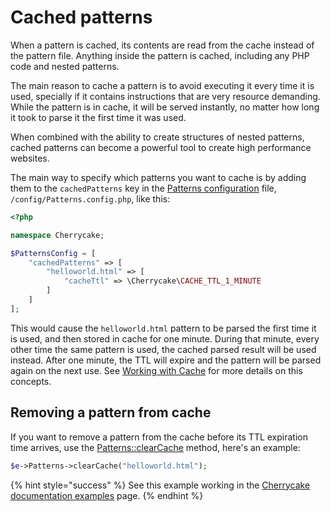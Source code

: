 # Cached patterns

When a pattern is cached, its contents are read from the cache instead of the pattern file. Anything inside the pattern is cached, including any PHP code and nested patterns.

The main reason to cache a pattern is to avoid executing it every time it is used, specially if it contains instructions that are very resource demanding. While the pattern is in cache, it will be served instantly, no matter how long it took to parse it the first time it was used.

When combined with the ability to create structures of nested patterns, cached patterns can become a powerful tool to create high performance websites.

The main way to specify which patterns you want to cache is by adding them to the `cachedPatterns` key in the [Patterns configuration](../../architecture/patterns/) file, `/config/Patterns.config.php`, like this:

```php
<?php

namespace Cherrycake;

$PatternsConfig = [
    "cachedPatterns" => [
        "helloworld.html" => [
            "cacheTtl" => \Cherrycake\CACHE_TTL_1_MINUTE
        ]
    ]
];
```

This would cause the `helloworld.html` pattern to be parsed the first time it is used, and then stored in cache for one minute. During that minute, every other time the same pattern is used, the cached parsed result will be used instead. After one minute, the TTL will expire and the pattern will be parsed again on the next use. See [Working with Cache](../cache-guide/) for more details on this concepts.

## Removing a pattern from cache

If you want to remove a pattern from the cache before its TTL expiration time arrives, use the [Patterns::clearCache](../../reference/core-modules/patterns/methods.md#clearcache) method, here's an example:

```php
$e->Patterns->clearCache("helloworld.html");
```

{% hint style="success" %}
See this example working in the [Cherrycake documentation examples](https://documentation-examples.cherrycake.io/example/patternsGuideCachedPatterns) page.
{% endhint %}

